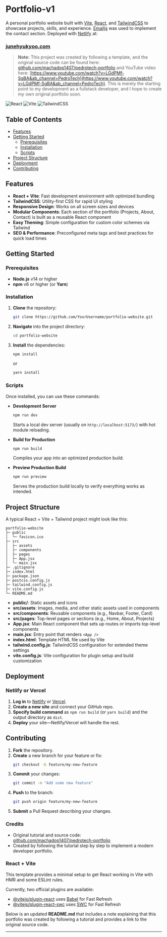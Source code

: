 # Portfolio-v1

A personal portfolio website built with [Vite](https://vitejs.dev/), [React](https://react.dev/), and [TailwindCSS](https://tailwindcss.com/) to showcase projects, skills, and experience. [Emailjs](https://www.emailjs.com/) was used to implement the contact section. Deployed with [Netlify](https://www.netlify.com/) at:

### [junehyukyoo.com](https://www.netlify.com/)

> **Note:** This project was created by following a template, and the original source code can be found here: [github.com/machadop1407/pedrotech-portfolio](https://github.com/machadop1407/pedrotech-portfolio) and YouTube video here: [https://www.youtube.com/watch?v=LGdPMf-SgBA&ab_channel=PedroTech](https://www.youtube.com/watch?v=LGdPMf-SgBA&ab_channel=PedroTech). This is merely the starting point to my development as a fullstack developer, and I hope to create my own original portfolio soon.


![React](https://img.shields.io/badge/React-18.0.0-blue)
![Vite](https://img.shields.io/badge/Vite-4.0.0-orange)
![TailwindCSS](https://img.shields.io/badge/TailwindCSS-3.0.0-06B6D4)

## Table of Contents

- [Features](#features)  
- [Getting Started](#getting-started)  
  - [Prerequisites](#prerequisites)  
  - [Installation](#installation)  
  - [Scripts](#scripts)  
- [Project Structure](#project-structure)  
- [Deployment](#deployment)  
- [Contributing](#contributing)  

## Features

- **React + Vite**: Fast development environment with optimized bundling  
- **TailwindCSS**: Utility-first CSS for rapid UI styling  
- **Responsive Design**: Works on all screen sizes and devices  
- **Modular Components**: Each section of the portfolio (Projects, About, Contact) is built as a reusable React component  
- **Easy Theming**: Simple configuration for custom color schemes via Tailwind  
- **SEO & Performance**: Preconfigured meta tags and best practices for quick load times

## Getting Started

### Prerequisites

- **Node.js** v14 or higher  
- **npm** v6 or higher (or **Yarn**)

### Installation

1. **Clone** the repository:
   ```bash
   git clone https://github.com/YourUsername/portfolio-website.git
   ```
2. **Navigate** into the project directory:
   ```bash
   cd portfolio-website
   ```
3. **Install** the dependencies:
   ```bash
   npm install
   ```
   or
   ```bash
   yarn install
   ```

### Scripts

Once installed, you can use these commands:

- **Development Server**  
  ```bash
  npm run dev
  ```
  Starts a local dev server (usually on `http://localhost:5173/`) with hot module reloading.  

- **Build for Production**  
  ```bash
  npm run build
  ```
  Compiles your app into an optimized production build.  

- **Preview Production Build**  
  ```bash
  npm run preview
  ```
  Serves the production build locally to verify everything works as intended.

## Project Structure

A typical React + Vite + Tailwind project might look like this:

```
portfolio-website
├─ public
│  └─ favicon.ico
├─ src
│  ├─ assets
│  ├─ components
│  ├─ pages
│  ├─ App.jsx
│  └─ main.jsx
├─ .gitignore
├─ index.html
├─ package.json
├─ postcss.config.js
├─ tailwind.config.js
├─ vite.config.js
└─ README.md
```

- **public/**: Static assets and icons  
- **src/assets**: Images, media, and other static assets used in components  
- **src/components**: Reusable components (e.g., Navbar, Footer, Card)  
- **src/pages**: Top-level pages or sections (e.g., Home, About, Projects)  
- **App.jsx**: Main React component that sets up routes or imports top-level components  
- **main.jsx**: Entry point that renders `<App />`  
- **index.html**: Template HTML file used by Vite  
- **tailwind.config.js**: TailwindCSS configuration for extended theme settings  
- **vite.config.js**: Vite configuration for plugin setup and build customization

## Deployment

### Netlify or Vercel

1. **Log in** to [Netlify](https://www.netlify.com/) or [Vercel](https://vercel.com/).  
2. **Create a new site** and connect your GitHub repo.  
3. **Specify build command** as `npm run build` (or `yarn build`) and the output directory as `dist`.  
4. **Deploy** your site—Netlify/Vercel will handle the rest.


## Contributing

1. **Fork** the repository.  
2. **Create** a new branch for your feature or fix:  
   ```bash
   git checkout -b feature/my-new-feature
   ```  
3. **Commit** your changes:  
   ```bash
   git commit -m "Add some new feature"
   ```  
4. **Push** to the branch:  
   ```bash
   git push origin feature/my-new-feature
   ```  
5. **Submit** a Pull Request describing your changes.

### Credits

- Original tutorial and source code: [github.com/machadop1407/pedrotech-portfolio](https://www.youtube.com/watch?v=LGdPMf-SgBA&ab_channel=PedroTech)  
- Created by following the tutorial step by step to implement a modern developer portfolio.

### React + Vite

This template provides a minimal setup to get React working in Vite with HMR and some ESLint rules.

Currently, two official plugins are available:

- [@vitejs/plugin-react](https://github.com/vitejs/vite-plugin-react/blob/main/packages/plugin-react/README.md) uses [Babel](https://babeljs.io/) for Fast Refresh
- [@vitejs/plugin-react-swc](https://github.com/vitejs/vite-plugin-react-swc) uses [SWC](https://swc.rs/) for Fast Refresh





Below is an updated **README.md** that includes a note explaining that this portfolio was created by following a tutorial and provides a link to the original source code.

---

